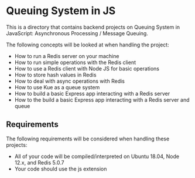 # Queuing System in JS
This is a directory that contains backend projects on Queuing System in JavaScript: Asynchronous Processing / Message Queuing.

The following concepts will be looked at when handling the project:

- How to run a Redis server on your machine
- How to run simple operations with the Redis client
- How to use a Redis client with Node JS for basic operations
- How to store hash values in Redis
- How to deal with async operations with Redis
- How to use Kue as a queue system
- How to build a basic Express app interacting with a Redis server
- How to the build a basic Express app interacting with a Redis server and queue

## Requirements
The following requirements will be considered when handling these projects:

- All of your code will be compiled/interpreted on Ubuntu 18.04, Node 12.x, and Redis 5.0.7
- Your code should use the js extension

